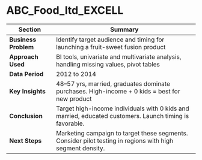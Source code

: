 # ABC_Food_ltd_EXCELL
| Section                  | Summary                                                                 |
|--------------------------|-------------------------------------------------------------------------|
| **Business Problem**     | Identify target audience and timing for launching a fruit-sweet fusion product |
| **Approach Used**        | BI tools, univariate and multivariate analysis, handling missing values, pivot tables |
| **Data Period**          | 2012 to 2014 | Verified ABC customer data                              |
| **Key Insights**         | 48–57 yrs, married, graduates dominate purchases. High-income + 0 kids = best for new product |
| **Conclusion**           | Target high-income individuals with 0 kids and married, educated customers. Launch timing is favorable. |
| **Next Steps**           | Marketing campaign to target these segments. Consider pilot testing in regions with high segment density. |
